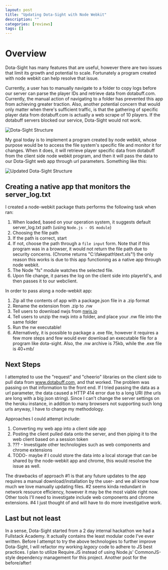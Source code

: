 ```yaml
---
layout: post
title: "Updating Dota-Sight with Node Webkit"
description: ""
categories: [reviews]
tags: []
---
```


# Overview

Dota-Sight has many features that are useful, however there are two issues that limit its growth and potential to scale. Fortunately a program created with node webkit can help resolve that issue.

Currently, a user has to manually navigate to a folder to copy logs before our server can parse the player IDs and retrieve data from dotabuff.com. Currently, the manual action of navigating to a folder has prevented this app from achieving greater traction. Also, another potential concern that would only matter when there's sufficient traffic, is that the gathering of specific player data from dotabuff.com is actually a web scrape of 10 players. If the dotabuff servers blocked our service, Dota-Sight would not work.

![Dota-Sight Structure](http://i.imgur.com/mZUkoVt.jpg)

My goal today is to implement a program created by node webkit, whose purpose would be to access the file system's specific file and monitor it for changes. When it does, it will retrieve player specific data from dotabuff from the client side node webkit program, and then it will pass the data to our Dota-Sight web app through url parameters. Something like this:

![Updated Dota-Sight Structure](http://i.imgur.com/JNiGmXb.jpg)

## Creating a native app that monitors the server_log.txt

I created a node-webkit package thats performs the following task when ran:

1. When loaded, based on your operation system, it suggests default server_log.txt path (using <code>Node.js - OS module</code>)
2. Choosing the file path
  1. If the path is correct, start
  2. If not, choose the path through a <code>file input</code> form. Note that if this program was in a browser, it would not return the file path due to security concerns. (Chrome returns "C:\fakepath\text.xls"!) the only reason this works is due to this app functioning as a native app through node webkit.
3. The Node "fs" module watches the selected file.
4. Upon file change, it parses the log on the client side into playerId's, and then passes it to our webclient.

In order to pass along a node-webkit app:

1. Zip all the contents of app with a package.json file in a .zip format
2. Rename the extension from .zip to .nw
3. Tell users to download nwjs from [nwjs.io](http://nwjs.io/)
4. Tell users to unzip the nwjs into a folder, and place your .nw file into the same folder
5. Run the nw executable!
  1. Alternatively, it is possible to package a .exe file, however it requires a few more steps and few would ever download an executable file for a program like dota-sight. Also, the .nw archive is 75kb, while the .exe file is 40+mb/

## Next Steps

I attempted to use the "request" and "cheerio" libraries on the client side to pull data from www.dotabuff.com, and that worked. The problem was passing on that information to the front end. If I tried passing the data as a url parameter, the data caused a HTTP 414 error due to a long URI (the urls are long with a big json string). Since I can't change the server settings on the heroku instance, in addition to many browsers not supporting such long urls anyway, I have to change my methodology.

Approaches I could attempt include:

1. Converting my web app into a client side app
2. Posting the client pulled data onto the server, and then piping it to the web client based on a session token
3. ??? - Investigate other technologies such as web components and chrome extensions
4. TODO- maybe if I could store the data into a local storage that can be shared by the node-webkit app and chrome, this would resolve the issue as well.

The drawbacks of approach #1 is that any future updates to the app requires a manual download/installation by the user- and we all know how much we love manually updating files. #2 seems kinda redundant in network resource efficiency, however it may be the most viable right now. Other tools I'll need to investigate include web components and chrome extensions. #4 I just thought of and will have to do more investigative work.

## Last but not least

In a sense, Dota-Sight started from a 2 day internal hackathon we had a Fullstack Academy. It actually contains the least modular code I've ever written. Before I attempt to try the above technologies to further improve Dota-Sight, I will refactor my working _legacy_ code to adhere to JS best practices. I plan to utilize Require.JS instead of using Node.js' CommonJS-style dependency management for this project. Another post for the before/after!





